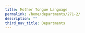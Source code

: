 ```yaml
---
title: Mother Tongue Language
permalink: /home/departments/271-2/
description: ""
third_nav_title: Departments
---
```

<ul class="jekyllcodex_accordion">
